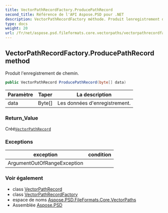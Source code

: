 ```yaml
---
title: VectorPathRecordFactory.ProducePathRecord
second_title: Référence de l'API Aspose.PSD pour .NET
description: VectorPathRecordFactory méthode. Produit lenregistrement de chemin.
type: docs
weight: 20
url: /fr/net/aspose.psd.fileformats.core.vectorpaths/vectorpathrecordfactory/producepathrecord/
---
```

## VectorPathRecordFactory.ProducePathRecord method

Produit l'enregistrement de chemin.

```csharp
public VectorPathRecord ProducePathRecord(byte[] data)
```

| Paramètre | Taper | La description |
| --- | --- | --- |
| data | Byte[] | Les données d'enregistrement. |

### Return_Value

Créé[`VectorPathRecord`](../../vectorpathrecord/)

### Exceptions

| exception | condition |
| --- | --- |
| ArgumentOutOfRangeException |  |

### Voir également

* class [VectorPathRecord](../../vectorpathrecord/)
* class [VectorPathRecordFactory](../)
* espace de noms [Aspose.PSD.FileFormats.Core.VectorPaths](../../vectorpathrecordfactory/)
* Assemblée [Aspose.PSD](../../../)


